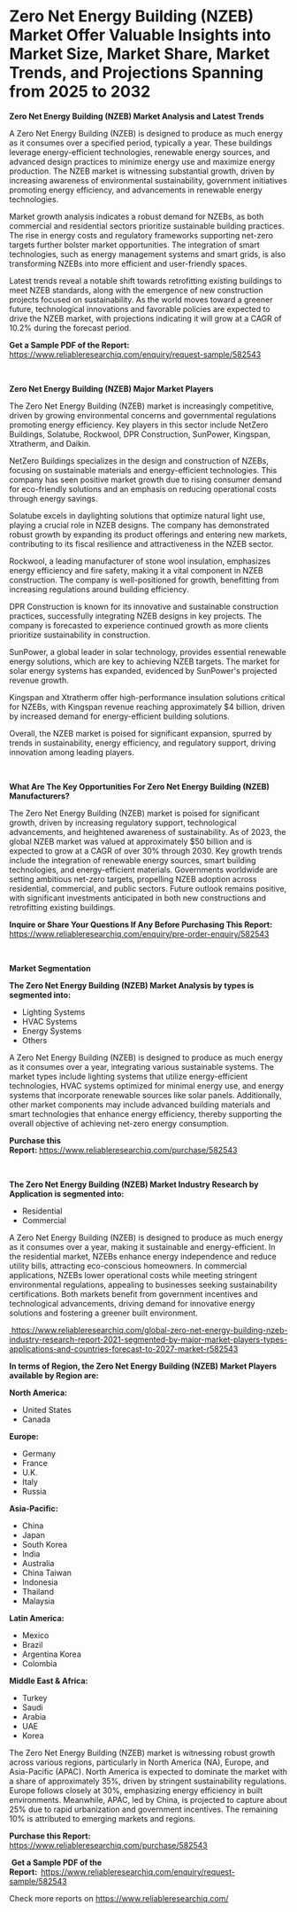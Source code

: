 <p><h1>Zero Net Energy Building (NZEB) Market Offer Valuable Insights into Market Size, Market Share, Market Trends, and Projections Spanning from 2025 to 2032</h1></p><p><strong>Zero Net Energy Building (NZEB) Market Analysis and Latest Trends</strong></p>
<p><p>A Zero Net Energy Building (NZEB) is designed to produce as much energy as it consumes over a specified period, typically a year. These buildings leverage energy-efficient technologies, renewable energy sources, and advanced design practices to minimize energy use and maximize energy production. The NZEB market is witnessing substantial growth, driven by increasing awareness of environmental sustainability, government initiatives promoting energy efficiency, and advancements in renewable energy technologies.</p><p>Market growth analysis indicates a robust demand for NZEBs, as both commercial and residential sectors prioritize sustainable building practices. The rise in energy costs and regulatory frameworks supporting net-zero targets further bolster market opportunities. The integration of smart technologies, such as energy management systems and smart grids, is also transforming NZEBs into more efficient and user-friendly spaces. </p><p>Latest trends reveal a notable shift towards retrofitting existing buildings to meet NZEB standards, along with the emergence of new construction projects focused on sustainability. As the world moves toward a greener future, technological innovations and favorable policies are expected to drive the NZEB market, with projections indicating it will grow at a CAGR of 10.2% during the forecast period.</p></p>
<p><strong>Get a Sample PDF of the Report:&nbsp;</strong> <a href="https://www.reliableresearchiq.com/enquiry/request-sample/582543?utm_campaign=3097&utm_medium=2&utm_source=Github&utm_content=ia&utm_term=23032025&utm_id=zero-net-energy-building-nzeb">https://www.reliableresearchiq.com/enquiry/request-sample/582543</a></p>
<p>&nbsp;</p>
<p><strong>Zero Net Energy Building (NZEB) Major Market Players</strong></p>
<p><p>The Zero Net Energy Building (NZEB) market is increasingly competitive, driven by growing environmental concerns and governmental regulations promoting energy efficiency. Key players in this sector include NetZero Buildings, Solatube, Rockwool, DPR Construction, SunPower, Kingspan, Xtratherm, and Daikin.</p><p>NetZero Buildings specializes in the design and construction of NZEBs, focusing on sustainable materials and energy-efficient technologies. This company has seen positive market growth due to rising consumer demand for eco-friendly solutions and an emphasis on reducing operational costs through energy savings. </p><p>Solatube excels in daylighting solutions that optimize natural light use, playing a crucial role in NZEB designs. The company has demonstrated robust growth by expanding its product offerings and entering new markets, contributing to its fiscal resilience and attractiveness in the NZEB sector.</p><p>Rockwool, a leading manufacturer of stone wool insulation, emphasizes energy efficiency and fire safety, making it a vital component in NZEB construction. The company is well-positioned for growth, benefitting from increasing regulations around building efficiency.</p><p>DPR Construction is known for its innovative and sustainable construction practices, successfully integrating NZEB designs in key projects. The company is forecasted to experience continued growth as more clients prioritize sustainability in construction.</p><p>SunPower, a global leader in solar technology, provides essential renewable energy solutions, which are key to achieving NZEB targets. The market for solar energy systems has expanded, evidenced by SunPower's projected revenue growth.</p><p>Kingspan and Xtratherm offer high-performance insulation solutions critical for NZEBs, with Kingspan revenue reaching approximately $4 billion, driven by increased demand for energy-efficient building solutions.</p><p>Overall, the NZEB market is poised for significant expansion, spurred by trends in sustainability, energy efficiency, and regulatory support, driving innovation among leading players.</p></p>
<p>&nbsp;</p>
<p><strong>What Are The Key Opportunities For Zero Net Energy Building (NZEB) Manufacturers?</strong></p>
<p><p>The Zero Net Energy Building (NZEB) market is poised for significant growth, driven by increasing regulatory support, technological advancements, and heightened awareness of sustainability. As of 2023, the global NZEB market was valued at approximately $50 billion and is expected to grow at a CAGR of over 30% through 2030. Key growth trends include the integration of renewable energy sources, smart building technologies, and energy-efficient materials. Governments worldwide are setting ambitious net-zero targets, propelling NZEB adoption across residential, commercial, and public sectors. Future outlook remains positive, with significant investments anticipated in both new constructions and retrofitting existing buildings.</p></p>
<p><strong>Inquire or Share Your Questions If Any Before Purchasing This Report:</strong> <a href="https://www.reliableresearchiq.com/enquiry/pre-order-enquiry/582543?utm_campaign=3097&utm_medium=2&utm_source=Github&utm_content=ia&utm_term=23032025&utm_id=zero-net-energy-building-nzeb">https://www.reliableresearchiq.com/enquiry/pre-order-enquiry/582543</a></p>
<p>&nbsp;</p>
<p><strong>Market Segmentation</strong></p>
<p><strong>The Zero Net Energy Building (NZEB) Market Analysis by types is segmented into:</strong></p>
<p><ul><li>Lighting Systems</li><li>HVAC Systems</li><li>Energy Systems</li><li>Others</li></ul></p>
<p><p>A Zero Net Energy Building (NZEB) is designed to produce as much energy as it consumes over a year, integrating various sustainable systems. The market types include lighting systems that utilize energy-efficient technologies, HVAC systems optimized for minimal energy use, and energy systems that incorporate renewable sources like solar panels. Additionally, other market components may include advanced building materials and smart technologies that enhance energy efficiency, thereby supporting the overall objective of achieving net-zero energy consumption.</p></p>
<p><strong>Purchase this Report:&nbsp;</strong><a href="https://www.reliableresearchiq.com/purchase/582543?utm_campaign=3097&utm_medium=2&utm_source=Github&utm_content=ia&utm_term=23032025&utm_id=zero-net-energy-building-nzeb">https://www.reliableresearchiq.com/purchase/582543</a></p>
<p>&nbsp;</p>
<p><strong>The Zero Net Energy Building (NZEB) Market Industry Research by Application is segmented into:</strong></p>
<p><ul><li>Residential</li><li>Commercial</li></ul></p>
<p><p>A Zero Net Energy Building (NZEB) is designed to produce as much energy as it consumes over a year, making it sustainable and energy-efficient. In the residential market, NZEBs enhance energy independence and reduce utility bills, attracting eco-conscious homeowners. In commercial applications, NZEBs lower operational costs while meeting stringent environmental regulations, appealing to businesses seeking sustainability certifications. Both markets benefit from government incentives and technological advancements, driving demand for innovative energy solutions and fostering a greener built environment.</p></p>
<p><a href="https://www.reliableresearchiq.com/global-zero-net-energy-building-nzeb-industry-research-report-2021-segmented-by-major-market-players-types-applications-and-countries-forecast-to-2027-market-r582543?utm_campaign=3097&utm_medium=2&utm_source=Github&utm_content=ia&utm_term=23032025&utm_id=zero-net-energy-building-nzeb">&nbsp;https://www.reliableresearchiq.com/global-zero-net-energy-building-nzeb-industry-research-report-2021-segmented-by-major-market-players-types-applications-and-countries-forecast-to-2027-market-r582543</a></p>
<p><strong>In terms of Region, the Zero Net Energy Building (NZEB) Market Players available by Region are:</strong></p>
<p>
    <p> <strong> North America: </strong>
        <ul>
            <li>United States</li>
            <li>Canada</li>
        </ul>
        </p> 
    <p> <strong> Europe: </strong>
        <ul>
            <li>Germany</li>
            <li>France</li>
            <li>U.K.</li>
            <li>Italy</li>
            <li>Russia</li>
        </ul>
        </p> 
    <p> <strong> Asia-Pacific: </strong>
        <ul>
            <li>China</li>
            <li>Japan</li>
            <li>South Korea</li>
            <li>India</li>
            <li>Australia</li>
            <li>China Taiwan</li>
            <li>Indonesia</li>
            <li>Thailand</li>
            <li>Malaysia</li>
        </ul>
        </p> 
    <p> <strong> Latin America: </strong>
        <ul>
            <li>Mexico</li>
            <li>Brazil</li>
            <li>Argentina Korea</li>
            <li>Colombia</li>
        </ul>
        </p> 
    <p> <strong> Middle East & Africa: </strong>
        <ul>
            <li>Turkey</li>
            <li>Saudi</li>
            <li>Arabia</li>
            <li>UAE</li>
            <li>Korea</li>
        </ul>
    </p>
    </p>
<p><p>The Zero Net Energy Building (NZEB) market is witnessing robust growth across various regions, particularly in North America (NA), Europe, and Asia-Pacific (APAC). North America is expected to dominate the market with a share of approximately 35%, driven by stringent sustainability regulations. Europe follows closely at 30%, emphasizing energy efficiency in built environments. Meanwhile, APAC, led by China, is projected to capture about 25% due to rapid urbanization and government incentives. The remaining 10% is attributed to emerging markets and regions.</p></p>
<p><strong>Purchase this Report: </strong><a href="https://www.reliableresearchiq.com/purchase/582543?utm_campaign=3097&utm_medium=2&utm_source=Github&utm_content=ia&utm_term=23032025&utm_id=zero-net-energy-building-nzeb">https://www.reliableresearchiq.com/purchase/582543</a></p>
<p>&nbsp;<strong>Get a Sample PDF of the Report:&nbsp;&nbsp;</strong><a href="https://www.reliableresearchiq.com/enquiry/request-sample/582543?utm_campaign=3097&utm_medium=2&utm_source=Github&utm_content=ia&utm_term=23032025&utm_id=zero-net-energy-building-nzeb">https://www.reliableresearchiq.com/enquiry/request-sample/582543</a></p>
<p><strong></strong></p>
<p>Check more reports on <a href="https://www.reliableresearchiq.com/?utm_campaign=3097&utm_medium=2&utm_source=Github&utm_content=ia&utm_term=23032025&utm_id=zero-net-energy-building-nzeb">https://www.reliableresearchiq.com/</a></p>